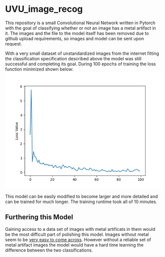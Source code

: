 # UVU_image_recog

This repository is a small Convolutional Neural Network written in Pytorch with the goal of classifying whether or not an image has a metal artifact in it. The images and the file to the model itself has been removed due to github upload requirements, so images and model can be sent upon request.

With a very small dataset of unstandardized images from the internet fitting the classification specification described above the model was still successful and completing its goal. During 100 epochs of training the loss function minimized shown below:
![Training Loss Optimization](NN/training/metallic_loss.png)

This model can be easily modified to become larger and more detailed and can be trained for much longer. The training runtime took all of 10 minutes.

## Furthering this Model
Gaining access to a data set of images with metal artificats in them would be the most difficult part of polishing this model. Images without metal seem to be [very easy to come across](https://www.cancerimagingarchive.net/). However without a reliable set of metal artifact images the model would have a hard time learning the difference between the two classifications.
